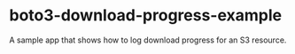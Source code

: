 # boto3-download-progress-example
A sample app that shows how to log download progress for an S3 resource.

